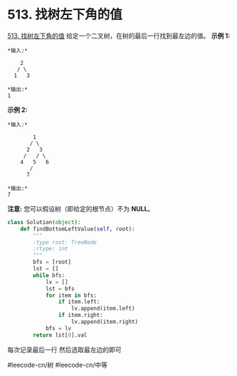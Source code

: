 # 513. 找树左下角的值
  [513. 找树左下角的值](https://leetcode-cn.com/problems/find-bottom-left-tree-value/) 
给定一个二叉树，在树的最后一行找到最左边的值。
**示例 1:**
```
*输入:*

    2
   / \
  1   3

*输出:*
1
```
**示例 2:**
```
*输入:*

        1
       / \
      2   3
     /   / \
    4   5   6
       /
      7

*输出:*
7
```
 
**注意:** 您可以假设树（即给定的根节点）不为 **NULL**。
```python
class Solution(object):
    def findBottomLeftValue(self, root):
        """
        :type root: TreeNode
        :rtype: int
        """
        bfs = [root]
        lst = []
        while bfs:
            lv = []
            lst = bfs
            for item in bfs:
                if item.left:
                    lv.append(item.left)
                if item.right:
                    lv.append(item.right)
            bfs = lv
        return lst[0].val
```
每次记录最后一行 然后选取最左边的即可

#leecode-cn/树 #leecode-cn/中等